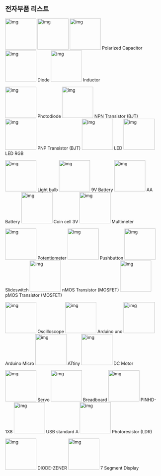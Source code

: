 ## 전자부품 리스트

<img src="http://s3-us-west-1.amazonaws.com/123d-circuits-symbols/schematic_symbol_4255_thumb.png" alt="img" style="width: 100px;" title="Resistor" />
<img src="http://s3-us-west-1.amazonaws.com/123d-circuits-symbols/schematic_symbol_4258_thumb.png" alt="img" style="width: 100px;" title="Capacitor" />
<img src="http://s3-us-west-1.amazonaws.com/123d-circuits-symbols/schematic_symbol_4259_thumb.png" alt="img" style="width: 100px;"/> Polarized Capacitor
<img src="http://s3-us-west-1.amazonaws.com/123d-circuits-symbols/schematic_symbol_4266_thumb.png" alt="img" style="width: 100px;"/> Diode
<img src="http://s3-us-west-1.amazonaws.com/123d-circuits-symbols/schematic_symbol_4257_thumb.png" alt="img" style="width: 100px;"/> Inductor

<img src="http://s3-us-west-1.amazonaws.com/123d-circuits-symbols/schematic_symbol_14368_thumb.png" alt="img" style="width: 100px;"/> Photodiode
<img src="http://s3-us-west-1.amazonaws.com/123d-circuits-symbols/schematic_symbol_4262_thumb.png" alt="img" style="width: 100px;"/> NPN Transistor (BJT)
<img src="http://s3-us-west-1.amazonaws.com/123d-circuits-symbols/schematic_symbol_4263_thumb.png" alt="img" style="width: 100px;"/> PNP Transistor (BJT)
<img src="http://s3-us-west-1.amazonaws.com/123d-circuits-symbols/schematic_symbol_9042_thumb.png" alt="img" style="width: 100px;"/> LED
<img src="http://s3-us-west-1.amazonaws.com/123d-circuits-symbols/schematic_symbol_9043_thumb.png" alt="img" style="width: 100px;"/> LED RGB

<img src="http://s3-us-west-1.amazonaws.com/123d-circuits-symbols/schematic_symbol_14358_thumb.png" alt="img" style="width: 100px;"/> Light bulb
<img src="http://s3-us-west-1.amazonaws.com/123d-circuits-symbols/schematic_symbol_4274_thumb.png" alt="img" style="width: 100px;"/> 9V Battery
<img src="http://s3-us-west-1.amazonaws.com/123d-circuits-symbols/schematic_symbol_14372_thumb.png" alt="img" style="width: 100px;"/> AA Battery
<img src="http://s3-us-west-1.amazonaws.com/123d-circuits-symbols/schematic_symbol_14371_thumb.png" alt="img" style="width: 100px;"/> Coin cell 3V
<img src="http://s3-us-west-1.amazonaws.com/123d-circuits-symbols/schematic_symbol_12945_thumb.png" alt="img" style="width: 100px;"/> Multimeter

<img src="http://s3-us-west-1.amazonaws.com/123d-circuits-symbols/schematic_symbol_4256_thumb.png" alt="img" style="width: 100px;"/> Potentiometer
<img src="http://s3-us-west-1.amazonaws.com/123d-circuits-symbols/schematic_symbol_4260_thumb.png" alt="img" style="width: 100px;"/> Pushbutton
<img src="http://s3-us-west-1.amazonaws.com/123d-circuits-symbols/schematic_symbol_4261_thumb.png" alt="img" style="width: 100px;"/> Slideswitch
<img src="http://s3-us-west-1.amazonaws.com/123d-circuits-symbols/schematic_symbol_4264_thumb.png" alt="img" style="width: 100px;"/> nMOS Transistor (MOSFET)
<img src="http://s3-us-west-1.amazonaws.com/123d-circuits-symbols/schematic_symbol_12944_thumb.png" alt="img" style="width: 100px;"/> pMOS Transistor (MOSFET)

<img src="http://s3-us-west-1.amazonaws.com/123d-circuits-symbols/schematic_symbol_10393_thumb.png" alt="img" style="width: 100px;"/> Oscilloscope
<img src="http://s3-us-west-1.amazonaws.com/123d-circuits-symbols/schematic_symbol_4286_thumb.png" alt="img" style="width: 100px;"/> Arduino uno
<img src="http://s3-us-west-1.amazonaws.com/123d-circuits-symbols/schematic_symbol_10318_thumb.png" alt="img" style="width: 100px;"/> Arduino Micro
<img src="http://s3-us-west-1.amazonaws.com/123d-circuits-symbols/schematic_symbol_10930_thumb.png" alt="img" style="width: 100px;"/> ATtiny
<img src="http://s3-us-west-1.amazonaws.com/123d-circuits-symbols/schematic_symbol_4271_thumb.png" alt="img" style="width: 100px;"/> DC Motor

<img src="http://s3-us-west-1.amazonaws.com/123d-circuits-symbols/schematic_symbol_4273_thumb.png" alt="img" style="width: 100px;"/> Servo
<img src="http://s3-us-west-1.amazonaws.com/123d-circuits-symbols/schematic_symbol_4285_thumb.png" alt="img" style="width: 100px;"/> Breadboard
<img src="http://s3-us-west-1.amazonaws.com/123d-circuits-symbols/schematic_symbol_12107_thumb.png" alt="img" style="width: 100px;"/> PINHD-1X8
<img src="http://s3-us-west-1.amazonaws.com/123d-circuits-symbols/schematic_symbol_11938_thumb.png" alt="img" style="width: 100px;"/> USB standard A
<img src="http://s3-us-west-1.amazonaws.com/123d-circuits-symbols/schematic_symbol_14328_thumb.png" alt="img" style="width: 100px;"/> Photoresistor (LDR)

<img src="http://s3-us-west-1.amazonaws.com/123d-circuits-symbols/schematic_symbol_4266_thumb.png" alt="img" style="width: 100px;"/> DIODE-ZENER
<img src="http://s3-us-west-1.amazonaws.com/123d-circuits-symbols/schematic_symbol_4279_thumb.png" alt="img" style="width: 100px;"/> 7 Segment Display


